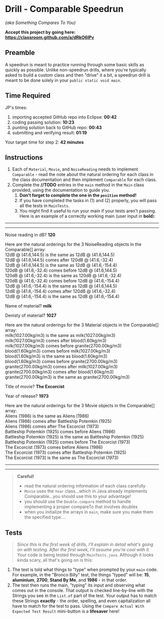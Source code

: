 # Drill - Comparable Speedrun

_(aka Something Compares To You)_

**Accept this project by going here: https://classroom.github.com/a/dRkO6lPv**

## Preamble

A speedrun is meant to practice running through some basic skills as quickly as possible. Unlike non-speedrun drills, where you're typically asked to build a custom class and then "drive" it a bit, a speedrun drill is meant to be done solely in your `public static void main`.

## Time Required

JP's times:

1. importing accepted GitHub repo into Eclipse: **00:42**
2. coding passing solution: **10:23**
3. punting solution back to GitHub repo: **00:43**
4. submitting and verifying result: **01:19**

Your target time for step 2: **42 minutes**


## Instructions

1. Each of `Material`, `Movie`, and `NoiseReading` needs to implement `Comparable` - read the note about the natural ordering for each class in the class documentation and then implement `Comparable` for each class.
2. Complete the **//TODO** entries in the `main` method in the `Main` class provided, using the documentation to guide you.
   1. **Don't forget to complete the one in the `position` method!**
   2. If you have completed the tasks in (1) and (2) properly, you will pass all the tests in `MainTests`.
   3. You might find it useful to run your main if your tests aren't passing. Here is an example of a correctly working main (user input in **bold**):

---
---

Noise reading in dB? **120**  


Here are the natural orderings for the 3 NoiseReading objects in the Comparable[] array:   
12dB @ (41.6,144.5) is the same as 12dB @ (41.6,144.5)  
12dB @ (41.6,144.5) comes after 120dB @ (41.6,-32.4)  
12dB @ (41.6,144.5) is the same as 12dB @ (41.6,-154.4)  
120dB @ (41.6,-32.4) comes before 12dB @ (41.6,144.5)  
120dB @ (41.6,-32.4) is the same as 120dB @ (41.6,-32.4)  
120dB @ (41.6,-32.4) comes before 12dB @ (41.6,-154.4)  
12dB @ (41.6,-154.4) is the same as 12dB @ (41.6,144.5)  
12dB @ (41.6,-154.4) comes after 120dB @ (41.6,-32.4)  
12dB @ (41.6,-154.4) is the same as 12dB @ (41.6,-154.4)   

Name of material? **milk**  

Denisty of material? **1027**  


Here are the natural orderings for the 3 Material objects in the Comparable[] array:  
milk(1027.00kg/m3) is the same as milk(1027.00kg/m3)  
milk(1027.00kg/m3) comes after blood(1.60kg/m3)  
milk(1027.00kg/m3) comes before granite(2700.00kg/m3)  
blood(1.60kg/m3) comes before milk(1027.00kg/m3)  
blood(1.60kg/m3) is the same as blood(1.60kg/m3)  
blood(1.60kg/m3) comes before granite(2700.00kg/m3)  
granite(2700.00kg/m3) comes after milk(1027.00kg/m3)  
granite(2700.00kg/m3) comes after blood(1.60kg/m3)  
granite(2700.00kg/m3) is the same as granite(2700.00kg/m3)  

Title of movie? **The Excorcist**  

Year of release? **1973**  


Here are the natural orderings for the 3 Movie objects in the Comparable[] array:  
Aliens (1986) is the same as Aliens (1986)  
Aliens (1986) comes after Battleship Potemkin (1925)  
Aliens (1986) comes after The Excorcist (1973)  
Battleship Potemkin (1925) comes before Aliens (1986)  
Battleship Potemkin (1925) is the same as Battleship Potemkin (1925)  
Battleship Potemkin (1925) comes before The Excorcist (1973)  
The Excorcist (1973) comes before Aliens (1986)  
The Excorcist (1973) comes after Battleship Potemkin (1925)  
The Excorcist (1973) is the same as The Excorcist (1973)  

---
---

> **Careful!**
> - read the natural ordering information of each class carefully
> - `Movie` uses the `Year` class...which in Java already implements Comparable...you should use this to your advantage!
> - you should use the `Double.compare` method to handle implementing a proper compareTo that involves doubles
> - when you initialize the arrays in `main`, make sure you make them the specified type....


## Tests

> *Since this is the first week of drills, I'll explain in detail what's going on with testing. After the first week, I'll assume you're cool with it.*
Your code is being tested through `MainTests.java`. Although it looks kinda scary, all that's going on is this:

1. The test is told what things to "type" when prompted by your `main` code. For example, in the "Bronco Billy" test, the things "typed" will be: **15**, **aluminium**, **2700**, **Stand By Me**, and **1986** - in that order.
2. The test then runs the main, "typing" its input and observing what comes out in the console. That output is checked line-by-line with the Strings you see in the `List.of` part of the test. Your output has to match these Strings **exactly** - the order, spelling, and even capitalization all have to match for the test to pass. Using the `Compare Actual With Expected Test Result` mini-button is a **lifesaver** here!
